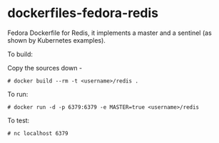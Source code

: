 dockerfiles-fedora-redis
========================

Fedora Dockerfile for Redis, it implements a master and a sentinel (as shown by
	Kubernetes examples).

To build:

Copy the sources down -

	# docker build --rm -t <username>/redis .

To run:

	# docker run -d -p 6379:6379 -e MASTER=true <username>/redis

To test:

	# nc localhost 6379
